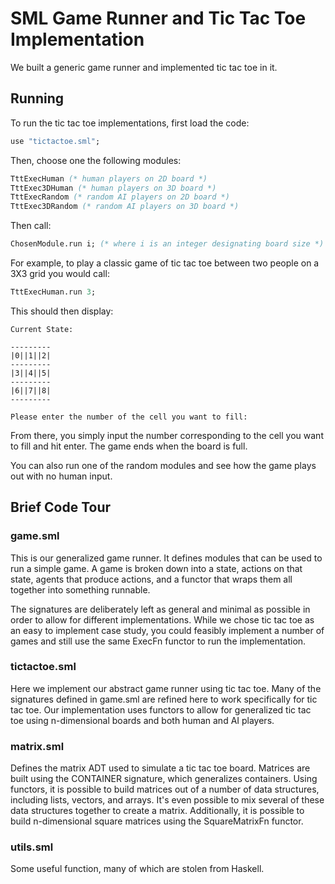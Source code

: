 # SML Game Runner and Tic Tac Toe Implementation
We built a generic game runner and implemented tic tac toe in it.

## Running

To run the tic tac toe implementations, first load the code:

```sml
use "tictactoe.sml";
```

Then, choose one the following modules:

```sml
TttExecHuman (* human players on 2D board *)
TttExec3DHuman (* human players on 3D board *)
TttExecRandom (* random AI players on 2D board *)
TttExec3DRandom (* random AI players on 3D board *)
```

Then call:

```sml
ChosenModule.run i; (* where i is an integer designating board size *)
```

For example, to play a classic game of tic tac toe between two people on a 3X3
grid you would call:

```sml
TttExecHuman.run 3;
```

This should then display:

```
Current State:

---------
|0||1||2|
---------
|3||4||5|
---------
|6||7||8|
---------

Please enter the number of the cell you want to fill:

```

From there, you simply input the number corresponding to the cell you want to fill
and hit enter. The game ends when the board is full.

You can also run one of the random modules and see how the game plays out with
no human input.

## Brief Code Tour

### game.sml

This is our generalized game runner. It defines modules that can be used to run
a simple game. A game is broken down into a state, actions on that state, agents
that produce actions, and a functor that wraps them all together into something
runnable.

The signatures are deliberately left as general and minimal as possible in
order to allow for different implementations. While we chose tic tac toe as an
easy to implement case study, you could feasibly implement a number of games and
still use the same ExecFn functor to run the implementation.

### tictactoe.sml

Here we implement our abstract game runner using tic tac toe. Many of the signatures
defined in game.sml are refined here to work specifically for tic tac toe. Our
implementation uses functors to allow for generalized tic tac toe using n-dimensional
boards and both human and AI players.

### matrix.sml

Defines the matrix ADT used to simulate a tic tac toe board. Matrices are built
using the CONTAINER signature, which generalizes containers. Using functors, it
is possible to build matrices out of a number of data structures, including lists,
vectors, and arrays. It's even possible to mix several of these data structures
together to create a matrix. Additionally, it is possible to build n-dimensional
square matrices using the SquareMatrixFn functor.

### utils.sml

Some useful function, many of which are stolen from Haskell.
